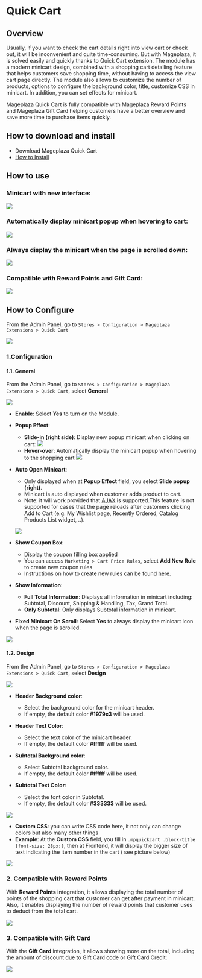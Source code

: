 # Quick Cart

## Overview

Usually, if you want to check the cart details right into view cart or check out, it will be inconvenient and quite time-consuming. But with Mageplaza, it is solved easily and quickly thanks to Quick Cart extension. The module has a modern minicart design, combined with a shopping cart detailing feature that helps customers save shopping time, without having to access the view cart page directly. The module also allows to customize the number of products, options to configure the background color, title, customize CSS in minicart. In addition, you can set effects for minicart.

Mageplaza Quick Cart is fully compatible with Mageplaza Reward Points and Mageplaza Gift Card helping customers have a better overview and save more time to purchase items quickly.

## How to download and install

- Download Mageplaza Quick Cart
- [How to Install](https://www.mageplaza.com/install-magento-2-extension/)


## How to use

### Minicart with new interface:

![](https://i.imgur.com/pKZj7tn.png)

### Automatically display minicart popup when hovering to cart:

![](https://i.imgur.com/DtbepFz.gif)

### Always display the minicart when the page is scrolled down:

![](https://i.imgur.com/dwa45oM.png)

### Compatible with Reward Points and Gift Card:

![](https://i.imgur.com/HeZwZ43.png)

## How to Configure

From the Admin Panel, go to `Stores > Configuration > Mageplaza Extensions > Quick Cart`

![](https://i.imgur.com/kg7UyDh.png)

### 1.Configuration

#### 1.1. General

From the Admin Panel, go to `Stores > Configuration > Mageplaza Extensions > Quick Cart`, select **General**

![](https://i.imgur.com/ph06bah.png)

- **Enable**: Select **Yes** to turn on the Module.
- **Popup Effect**:
  - **Slide-in (right side)**: Display new popup minicart when clicking on cart:
  ![](https://i.imgur.com/NRx7zg8.png)
  - **Hover-over**: Automatically display the minicart popup when hovering to the shopping cart
  ![](https://i.imgur.com/kkDInHu.gif)

- **Auto Open Minicart**:
  - Only displayed when at **Popup Effect** field, you select **Slide popup (right)**.
  - Minicart is auto displayed when customer adds product to cart.
  - Note: it will work provided that [AJAX](https://en.wikipedia.org/wiki/Ajax_(programming)) is supported.This feature is not supported for cases that the page reloads after customers clicking Add to Cart (e.g. My Wishlist page, Recently Ordered, Catalog Products List widget, ..).

  ![](https://i.imgur.com/R0ZklMe.gif)

- **Show Coupon Box**:
  - Display the coupon filling box applied
  - You can access `Marketing > Cart Price Rules`, select **Add New Rule** to create new coupon rules
  - Instructions on how to create new rules can be found [here](https://www.mageplaza.com/kb/how-create-a-cart-price-rule-in-magento-2.html).
  
- **Show Information**:
  - **Full Total Information**: Displays all information in minicart including: Subtotal, Discount, Shipping & Handling, Tax, Grand Total.
  - **Only Subtotal**: Only displays Subtotal information in minicart.
  
- **Fixed Minicart On Scroll**: Select **Yes** to always display the minicart icon when the page is scrolled.

![](https://i.imgur.com/6T1sHrl.png)

#### 1.2. Design

From the Admin Panel, go to `Stores > Configuration > Mageplaza Extensions > Quick Cart`, select **Design**

![](https://i.imgur.com/Kz8tKZP.png)

- **Header Background color**: 
  - Select the background color for the minicart header.
  - If empty, the default color **#1979c3** will be used.
  
- **Header Text Color**: 
  - Select the text color of the minicart header.
  - If empty, the default color **#ffffff** will be used.
  
- **Subtotal Background color**: 
  - Select Subtotal background color.
  - If empty, the default color **#ffffff** will be used.
  
- **Subtotal Text Color**: 
  - Select the font color in Subtotal.
  - If empty, the default color **#333333** will be used.

![](https://i.imgur.com/Re4x75y.png)

- **Custom CSS**: you can write CSS code here, it not only can change colors but also many other things
- **Example**: At the **Custom CSS** field, you fill in `.mpquickcart .block-title {font-size: 28px;}`, then at Frontend, it will display the bigger size of text indicating the item number in the cart ( see picture below)

![](https://i.imgur.com/bXfAss7.png)

### 2. Compatible with Reward Points

With **Reward Points** integration, it allows displaying the total number of points of the shopping cart that customer can get after payment in minicart. Also, it enables displaying the number of reward points that customer uses to deduct from the total cart.

![](https://i.imgur.com/tQlLPKn.png)

### 3. Compatible with Gift Card

With the **Gift Card** integration, it allows showing more on the total, including the amount of discount due to Gift Card code or Gift Card Credit:

![](https://i.imgur.com/xv7iSLq.png)
